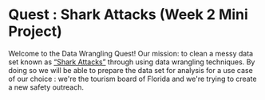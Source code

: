 # Quest : Shark Attacks (Week 2 Mini Project)

Welcome to the Data Wrangling Quest! Our mission: to clean a messy data set known as [“Shark Attacks”](https://www.sharkattackfile.net/spreadsheets/GSAF5.xls) through using data wrangling techniques. By doing so we will be able to prepare the data set for analysis for a use case of our choice : we're the tourism board of Florida and we're trying to create a new safety outreach. 
